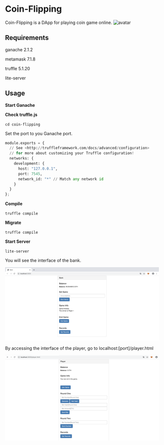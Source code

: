# Coin-Flipping

Coin-Flipping is a DApp for playing coin game online.
![avatar](https://s1.ax1x.com/2020/05/07/YZNU00.png)

## Requirements

ganache 2.1.2

metamask 7.1.8

truffle 5.1.20

lite-server

## Usage

<b>Start Ganache</b>

<b>Check truffle.js</b>

<code>cd coin-flipping</code>

Set the port to you Ganache port.

```python
module.exports = {
  // See <http://truffleframework.com/docs/advanced/configuration>
  // for more about customizing your Truffle configuration!
  networks: {
    development: {
      host: "127.0.0.1",
      port: 7545,
      network_id: "*" // Match any network id
    }
  }
};
```

<b>Compile</b>

<code>truffle compile</code>

<b>Migrate</b>

<code>truffle compile</code>

<b>Start Server</b>

<code>lite-server</code>

You will see the interface of the bank.

![avatar](./bank.png)

By accessing the interface of the player, go to localhost:[port]/player.html

![avatar](./player.png)
